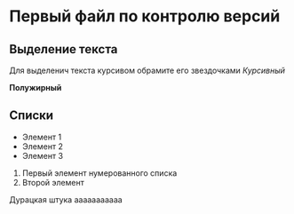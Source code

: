# Первый файл по контролю версий

## Выделение текста

Для выделенич текста курсивом обрамите его звездочками *Курсивный*

**Полужирный**

## Списки

* Элемент 1
* Элемент 2
* Элемент 3

1. Первый элемент нумерованного списка
2. Второй элемент

Дурацкая штука
aaaaaaaaaaa

